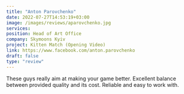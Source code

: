```yaml
---
title: "Anton Parovchenko"
date: 2022-07-27T14:53:19+03:00
image: /images/reviews/aparovchenko.jpg
services:
position: Head of Art Office
company: Skymoons Kyiv
project: Kitten Match (Opening Video)
link: https://www.facebook.com/anton.parovchenko
draft: false
type: "review"
---
```


These guys really aim at making your game better. Excellent balance between provided quality and its cost. Reliable and easy to work with. 